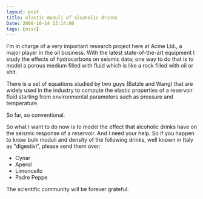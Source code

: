 ```yaml
---
layout: post
title: elastic moduli of alcoholic drinks
Date: 2008-10-14 13:14:00
tags: [misc]
---
```

 

I'm in charge of a very important research project here at Acme Ltd., a major player in the oil business. With the latest state-of-the-art equipment I study the effects of hydrocarbons on seismic data; one way to do that is to model a porous medium filled with fluid which is like a rock filled with oil or shit.  
  
There is a set of equations studied by two guys (Batzle and Wang) that are widely used in the industry to compute the elastic properties of a reservoir fluid starting from environmental parameters such as pressure and temperature.  
  
So far, so conventional.  
  
So what I want to do now is to model the effect that alcoholic drinks have on the seismic response of a reservoir. And I need your help. So if you happen to know bulk moduli and density of the following drinks, well known in Italy as "digestivi", please send them over:  
  
  * Cynar
  * Aperol
  * Limoncello
  * Padre Peppe
  
The scientific community will be forever grateful. 
